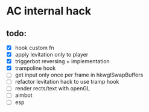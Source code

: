 # AC internal hack

## todo:

- [x] hook custom fn
- [x] apply levitation only to player
- [x] triggerbot reversing + implementation
- [x] trampoline hook
- [ ] get input only once per frame in hkwglSwapBuffers
- [ ] refactor levitation hack to use tramp hook
- [ ] render rects/text with openGL
- [ ] aimbot
- [ ] esp

